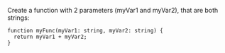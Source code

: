 Create a function with 2 parameters (myVar1 and myVar2), that are both strings:

    function myFunc(myVar1: string, myVar2: string) {
      return myVar1 + myVar2;
    }
